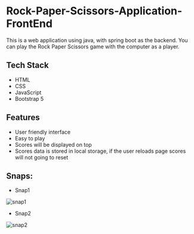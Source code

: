 # Rock-Paper-Scissors-Application-FrontEnd
This is a web application using java, with spring boot as the backend. You can play the Rock Paper Scissors game with the computer as a player.


## Tech Stack
- HTML
- CSS
- JavaScript
- Bootstrap 5

## Features
- User friendly interface
- Easy to play
- Scores will be displayed on top
- Scores data is stored in local storage, if the user reloads page scores will not going to reset

## Snaps:

- Snap1

![snap1](https://user-images.githubusercontent.com/76080960/231688700-d77a1ab9-f1b9-4e08-b1a9-0570351bd6b4.png)

- Snap2

![snap2](https://user-images.githubusercontent.com/76080960/231688862-90e997d1-60ae-4b2d-a76a-54e792ebc2c6.png)


